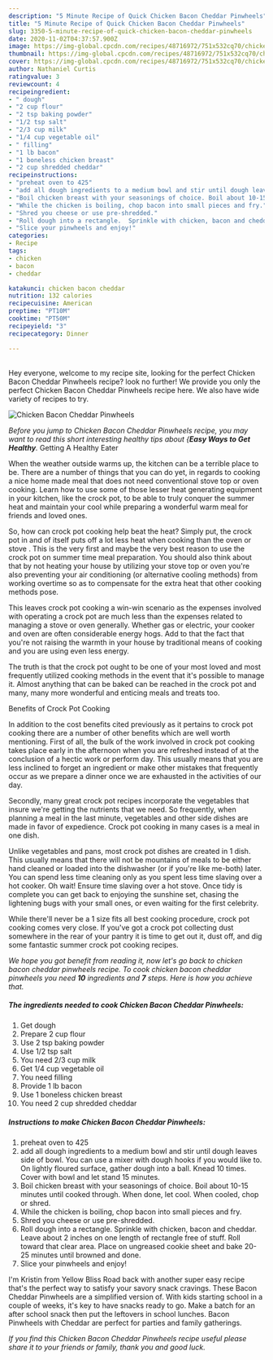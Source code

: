 ```yaml
---
description: "5 Minute Recipe of Quick Chicken Bacon Cheddar Pinwheels"
title: "5 Minute Recipe of Quick Chicken Bacon Cheddar Pinwheels"
slug: 3350-5-minute-recipe-of-quick-chicken-bacon-cheddar-pinwheels
date: 2020-11-02T04:37:57.900Z
image: https://img-global.cpcdn.com/recipes/48716972/751x532cq70/chicken-bacon-cheddar-pinwheels-recipe-main-photo.jpg
thumbnail: https://img-global.cpcdn.com/recipes/48716972/751x532cq70/chicken-bacon-cheddar-pinwheels-recipe-main-photo.jpg
cover: https://img-global.cpcdn.com/recipes/48716972/751x532cq70/chicken-bacon-cheddar-pinwheels-recipe-main-photo.jpg
author: Nathaniel Curtis
ratingvalue: 3
reviewcount: 4
recipeingredient:
- " dough"
- "2 cup flour"
- "2 tsp baking powder"
- "1/2 tsp salt"
- "2/3 cup milk"
- "1/4 cup vegetable oil"
- " filling"
- "1 lb bacon"
- "1 boneless chicken breast"
- "2 cup shredded cheddar"
recipeinstructions:
- "preheat oven to 425"
- "add all dough ingredients to a medium bowl and stir until dough leaves side of bowl. You can use a mixer with dough hooks if you would like to. On lightly floured surface, gather dough into a ball. Knead 10 times. Cover with bowl and let stand 15 minutes."
- "Boil chicken breast with your seasonings of choice. Boil about 10-15 minutes until cooked through.  When done, let cool. When cooled, chop or shred."
- "While the chicken is boiling, chop bacon into small pieces and fry."
- "Shred you cheese or use pre-shredded."
- "Roll dough into a rectangle.  Sprinkle with chicken, bacon and cheddar. Leave about 2 inches on one length of rectangle free of stuff. Roll toward that clear area. Place on ungreased cookie sheet and bake 20-25 minutes until browned and done."
- "Slice your pinwheels and enjoy!"
categories:
- Recipe
tags:
- chicken
- bacon
- cheddar

katakunci: chicken bacon cheddar 
nutrition: 132 calories
recipecuisine: American
preptime: "PT10M"
cooktime: "PT50M"
recipeyield: "3"
recipecategory: Dinner

---
```

<br>
Hey everyone, welcome to my recipe site, looking for the perfect Chicken Bacon Cheddar Pinwheels recipe? look no further! We provide you only the perfect Chicken Bacon Cheddar Pinwheels recipe here. We also have wide variety of recipes to try.
<br>


![Chicken Bacon Cheddar Pinwheels](https://img-global.cpcdn.com/recipes/48716972/751x532cq70/chicken-bacon-cheddar-pinwheels-recipe-main-photo.jpg)

<i>Before you jump to Chicken Bacon Cheddar Pinwheels recipe, you may want to read this short interesting healthy tips about {<strong>Easy Ways to Get Healthy</strong>.</i>
Getting A Healthy Eater


When the weather outside warms up, the kitchen can be a terrible place to be. There are a number of things that you can do yet, in regards to cooking a nice home made meal that does not need conventional stove top or oven cooking. Learn how to use some of those lesser heat generating equipment in your kitchen, like the crock pot, to be able to truly conquer the summer heat and maintain your cool while preparing a wonderful warm meal for friends and loved ones.

So, how can crock pot cooking help beat the heat? Simply put, the crock pot in and of itself puts off a lot less heat when cooking than the oven or stove . This is the very first and maybe the very best reason to use the crock pot on summer time meal preparation. You should also think about that by not heating your house by utilizing your stove top or oven you're also preventing your air conditioning (or alternative cooling methods) from working overtime so as to compensate for the extra heat that other cooking methods pose.

This leaves crock pot cooking a win-win scenario as the expenses involved with operating a crock pot are much less than the expenses related to managing a stove or oven generally. Whether gas or electric, your cooker and oven are often considerable energy hogs. Add to that the fact that you're not raising the warmth in your house by traditional means of cooking and you are using even less energy.

 The truth is that the crock pot ought to be one of your most loved and most frequently utilized cooking methods in the event that it's possible to manage it.  Almost anything that can be baked can be reached in the crock pot and many, many more wonderful and enticing meals and treats too.

Benefits of Crock Pot Cooking

In addition to the cost benefits cited previously as it pertains to crock pot cooking there are a number of other benefits which are well worth mentioning. First of all, the bulk of the work involved in crock pot cooking takes place early in the afternoon when you are refreshed instead of at the conclusion of a hectic work or perform day. This usually means that you are less inclined to forget an ingredient or make other mistakes that frequently occur as we prepare a dinner once we are exhausted in the activities of our day.

Secondly, many great crock pot recipes incorporate the vegetables that insure we're getting the nutrients that we need. So frequently, when planning a meal in the last minute, vegetables and other side dishes are made in favor of expedience. Crock pot cooking in many cases is a meal in one dish.

 Unlike vegetables and pans, most crock pot dishes are created in 1 dish. This usually means that there will not be mountains of meals to be either hand cleaned or loaded into the dishwasher (or if you're like me-both) later. You can spend less time cleaning only as you spent less time slaving over a hot cooker. Oh wait! Ensure time slaving over a hot stove. Once tidy is complete you can get back to enjoying the sunshine set, chasing the lightening bugs with your small ones, or even waiting for the first celebrity.

While there'll never be a 1 size fits all best cooking procedure, crock pot cooking comes very close. If you've got a crock pot collecting dust somewhere in the rear of your pantry it is time to get out it, dust off, and dig some fantastic summer crock pot cooking recipes.


<i>We hope you got benefit from reading it, now let's go back to chicken bacon cheddar pinwheels recipe. To cook chicken bacon cheddar pinwheels you need <strong>10</strong> ingredients and <strong>7</strong> steps. Here is how you achieve that.
</i>

##### The ingredients needed to cook Chicken Bacon Cheddar Pinwheels:

1. Get  dough
1. Prepare 2 cup flour
1. Use 2 tsp baking powder
1. Use 1/2 tsp salt
1. You need 2/3 cup milk
1. Get 1/4 cup vegetable oil
1. You need  filling
1. Provide 1 lb bacon
1. Use 1 boneless chicken breast
1. You need 2 cup shredded cheddar


##### Instructions to make Chicken Bacon Cheddar Pinwheels:

1. preheat oven to 425
1. add all dough ingredients to a medium bowl and stir until dough leaves side of bowl. You can use a mixer with dough hooks if you would like to. On lightly floured surface, gather dough into a ball. Knead 10 times. Cover with bowl and let stand 15 minutes.
1. Boil chicken breast with your seasonings of choice. Boil about 10-15 minutes until cooked through.  When done, let cool. When cooled, chop or shred.
1. While the chicken is boiling, chop bacon into small pieces and fry.
1. Shred you cheese or use pre-shredded.
1. Roll dough into a rectangle.  Sprinkle with chicken, bacon and cheddar. Leave about 2 inches on one length of rectangle free of stuff. Roll toward that clear area. Place on ungreased cookie sheet and bake 20-25 minutes until browned and done.
1. Slice your pinwheels and enjoy!


I&#39;m Kristin from Yellow Bliss Road back with another super easy recipe that&#39;s the perfect way to satisfy your savory snack cravings. These Bacon Cheddar Pinwheels are a simplified version of. With kids starting school in a couple of weeks, it&#39;s key to have snacks ready to go. Make a batch for an after school snack then put the leftovers in school lunches. Bacon Pinwheels with Cheddar are perfect for parties and family gatherings. 

<i>If you find this Chicken Bacon Cheddar Pinwheels recipe useful please share it to your friends or family, thank you and good luck.</i>
